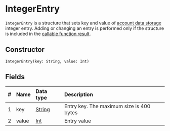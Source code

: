 # IntegerEntry

`IntegerEntry` is a structure that sets key and value of [account data storage](/en/blockchain/account/account-data-storage) integer entry. Adding or changing an entry is performed only if the structure is included in the [callable function result](/en/ride/functions/callable-function#invocation-result-2).

## Constructor

```ride
IntegerEntry(key: String, value: Int)
```

## Fields

|   #   | Name | Data type | Description |
| :--- | :--- | :--- | :--- |
| 1 | key | [String](/en/ride/data-types/string) | Entry key. The maximum size is 400 bytes |
| 2 | value | [Int](/en/ride/data-types/int) | Entry value |
